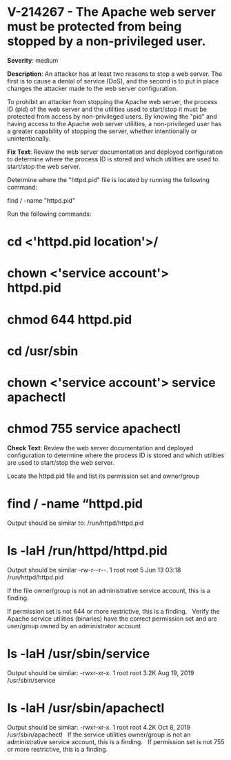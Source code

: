# V-214267 - The Apache web server must be protected from being stopped by a non-privileged user.

**Severity**: medium

**Description**:
An attacker has at least two reasons to stop a web server. The first is to cause a denial of service (DoS), and the second is to put in place changes the attacker made to the web server configuration.

To prohibit an attacker from stopping the Apache web server, the process ID (pid) of the web server and the utilities used to start/stop it must be protected from access by non-privileged users. By knowing the "pid" and having access to the Apache web server utilities, a non-privileged user has a greater capability of stopping the server, whether intentionally or unintentionally.

**Fix Text**:
Review the web server documentation and deployed configuration to determine where the process ID is stored and which utilities are used to start/stop the web server.

Determine where the "httpd.pid" file is located by running the following command:

find / -name "httpd.pid"

Run the following commands:
 
# cd <'httpd.pid location'>/
# chown <'service account'> httpd.pid 
# chmod 644 httpd.pid 
# cd /usr/sbin 
# chown <'service account'> service apachectl 
# chmod 755 service apachectl

**Check Text**:
Review the web server documentation and deployed configuration to determine where the process ID is stored and which utilities are used to start/stop the web server.

Locate the httpd.pid file and list its permission set and owner/group

# find / -name “httpd.pid
Output should be similar to: /run/httpd/httpd.pid 

# ls -laH /run/httpd/httpd.pid
Output should be similar -rw-r--r--. 1 root root 5 Jun 13 03:18 /run/httpd/httpd.pid

If the file owner/group is not an administrative service account, this is a finding.

If permission set is not 644 or more restrictive, this is a finding.
 
Verify the Apache service utilities (binaries) have the correct permission set and are user/group owned by an administrator account

# ls -laH /usr/sbin/service
Output should be similar: -rwxr-xr-x. 1 root root 3.2K Aug 19, 2019 /usr/sbin/service

# ls -laH /usr/sbin/apachectl
Output should be similar: -rwxr-xr-x. 1 root root 4.2K Oct 8, 2019 /usr/sbin/apachectl
 
If the service utilities owner/group is not an administrative service account, this is a finding.
 
If permission set is not 755 or more restrictive, this is a finding.
